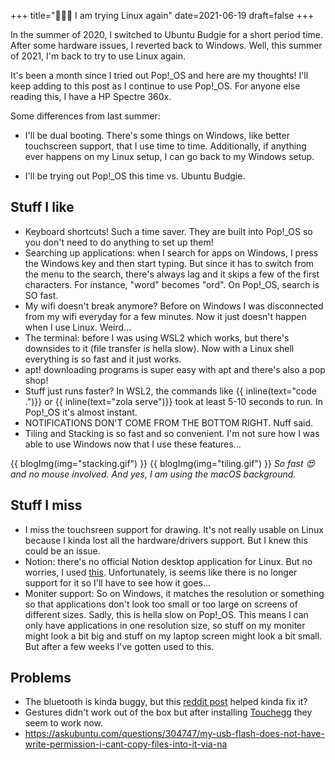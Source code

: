 +++
title="👩🏻‍💻 I am trying Linux again"
date=2021-06-19
draft=false
+++

In the summer of 2020, I switched to Ubuntu Budgie for a short period time. After some hardware issues, I reverted back to Windows. Well, this summer of 2021, I'm back to try to use Linux again. 

It's been a month since I tried out Pop!_OS and here are my thoughts! I'll keep adding to this post as I continue to use Pop!_OS. For anyone else reading this, I have a HP Spectre 360x.

Some differences from last summer:

- I'll be dual booting. There's some things on Windows, like better touchscreen support, that I use time to time. Additionally, if anything ever happens on my Linux setup, I can go back to my Windows setup. 

- I'll be trying out Pop!_OS this time vs. Ubuntu Budgie.

## Stuff I like
- Keyboard shortcuts! Such a time saver. They are built into Pop!_OS so you don't need to do anything to set up them!
- Searching up applications: when I search for apps on Windows, I press the Windows key and then start typing. But since it has to switch from the menu to the search, there's always lag and it skips a few of the first characters. For instance, "word" becomes "ord". On Pop!_OS, search is SO fast.
- My wifi doesn't break anymore? Before on Windows I was disconnected from my wifi everyday for a few minutes. Now it just doesn't happen when I use Linux. Weird...
- The terminal: before I was using WSL2 which works, but there's downsides to it (file transfer is hella slow). Now with a Linux shell everything is so fast and it just works. 
- apt! downloading programs is super easy with apt and there's also a pop shop!
- Stuff just runs faster? In WSL2, the commands like {{ inline(text="code .")}} or {{ inline(text="zola serve")}} took at least 5-10 seconds to run. In Pop!_OS it's almost instant.
- NOTIFICATIONS DON'T COME FROM THE BOTTOM RIGHT. Nuff said.
- Tiling and Stacking is so fast and so convenient. I'm not sure how I was able to use Windows now that I use these features...

{{ blogImg(img="stacking.gif") }}
{{ blogImg(img="tiling.gif") }}
*So fast 😍 and no mouse involved. And yes, I am using the macOS background.*

## Stuff I miss
- I miss the touchsreen support for drawing. It's not really usable on Linux because I kinda lost all the hardware/drivers support. But I knew this could be an issue.
- Notion: there's no official Notion desktop application for Linux. But no worries, I used [this](https://github.com/davidbailey00/notion-linux). Unfortunately, is seems like there is no longer support for it so I'll have to see how it goes...
- Moniter support: So on Windows, it matches the resolution or something so that applications don't look too small or too large on screens of different sizes. Sadly, this is hella slow on Pop!_OS. This means I can only have applications in one resolution size, so stuff on my moniter might look a bit big and stuff on my laptop screen might look a bit small. But after a few weeks I've gotten used to this.

## Problems
- The bluetooth is kinda buggy, but this [reddit post](https://www.reddit.com/r/pop_os/comments/mtjysf/bluetooth_wont_turn_on/) helped kinda fix it? 
- Gestures didn't work out of the box but after installing [Touchegg](https://github.com/JoseExposito/touchegg) they seem to work now.
- https://askubuntu.com/questions/304747/my-usb-flash-does-not-have-write-permission-i-cant-copy-files-into-it-via-na
